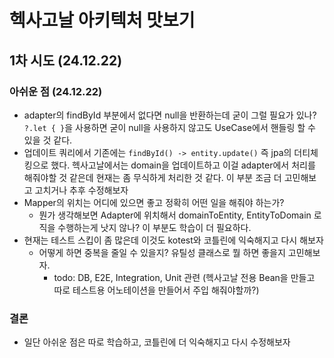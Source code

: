 # 헥사고날 아키텍처 맛보기

## 1차 시도 (24.12.22)

### 아쉬운 점 (24.12.22)

- adapter의 findById 부분에서 없다면 null을 반환하는데 굳이 그럴 필요가 있나? `?.let { }`을 사용하면 굳이 null을 사용하지 않고도 UseCase에서 핸들링 할 수 있을 것 같다.
- 업데이트 쿼리에서 기존에는 `findById() -> entity.update()` 즉 jpa의 더티체킹으로 했다. 헥사고날에서는 domain을 업데이트하고 이걸 adapter에서 처리를 해줘야할 것 같은데
  현재는 좀 무식하게 처리한 것 같다. 이 부분 조금 더 고민해보고 고치거나 추후 수정해보자
- Mapper의 위치는 어디에 있으면 좋고 정확히 어떤 일을 해줘야 하는가?
    - 뭔가 생각해보면 Adapter에 위치해서 domainToEntity, EntityToDomain 로직을 수행하는게 낫지 않나? 이 부분도 학습이 더 필요하다.
- 현재는 테스트 스킵이 좀 많은데 이것도 kotest와 코틀린에 익숙해지고 다시 해보자
    - 어떻게 하면 중복을 줄일 수 있을지? 유틸성 클래스로 뭘 하면 좋을지 고민해보자.
        - todo: DB, E2E, Integration, Unit 관련 (헥사고날 전용 Bean을 만들고 따로 테스트용 어노테이션을 만들어서 주입 해줘야할까?)

### 결론

- 일단 아쉬운 점은 따로 학습하고, 코틀린에 더 익숙해지고 다시 수정해보자
